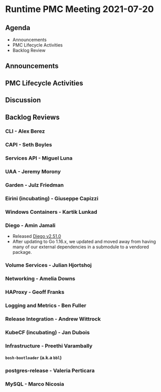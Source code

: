 # Runtime PMC Meeting 2021-07-20

## Agenda

* Announcements
* PMC Lifecycle Activities
* Backlog Review


## Announcements


## PMC Lifecycle Activities


## Discussion



## Backlog Reviews

### CLI - Alex Berez


### CAPI - Seth Boyles


### Services API - Miguel Luna


### UAA - Jeremy Morony


### Garden - Julz Friedman


### Eirini (incubating) - Giuseppe Capizzi


### Windows Containers - Kartik Lunkad


### Diego - Amin Jamali
- Released [Diego v2.51.0](https://github.com/cloudfoundry/diego-release/releases/tag/v2.51.0)
- After updating to Go 1.16.x, we updated and moved away from having many of our external dependencies in a submodule to a vendored package.  


### Volume Services - Julian Hjortshoj


### Networking - Amelia Downs


### HAProxy - Geoff Franks


### Logging and Metrics - Ben Fuller


### Release Integration - Andrew Wittrock


### KubeCF (incubating) - Jan Dubois


### Infrastructure - Preethi Varambally

#### `bosh-bootloader` (a.k.a `bbl`)


### postgres-release - Valeria Perticara


### MySQL - Marco Nicosia
